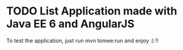 # TODO List Application made with Java EE 6 and AngularJS

To test the application, just run mvn tomee:run and enjoy :) !!